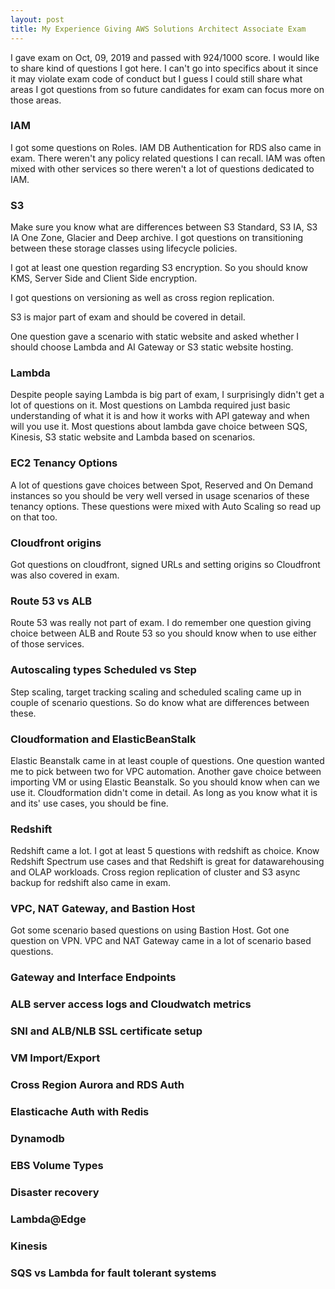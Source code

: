 ```yaml
---
layout: post
title: My Experience Giving AWS Solutions Architect Associate Exam
---
```


I gave exam on Oct, 09, 2019 and passed with 924/1000 score. I would like to share kind of questions I got here. I can't go into specifics about it since it may violate exam code of conduct but I guess I could still share what areas I got questions from so future candidates for exam can focus more on those areas.

### IAM

I got some questions on Roles. IAM DB Authentication for RDS also came in exam. There weren't any policy related questions I can recall. IAM was often mixed with other services so there weren't a lot of questions dedicated to IAM.

### S3 

Make sure you know what are differences between S3 Standard, S3 IA, S3 IA One Zone, Glacier and Deep archive. I got questions on transitioning between these storage classes using lifecycle policies.

I got at least one question regarding S3 encryption. So you should know KMS, Server Side and Client Side encryption.

I got questions on versioning as well as cross region replication.

S3 is major part of exam and should be covered in detail.

One question gave a scenario with static website and asked whether I should choose Lambda and AI Gateway or S3 static website hosting.

### Lambda

Despite people saying Lambda is big part of exam, I surprisingly didn't get a lot of questions on it. Most questions on Lambda required just basic understanding of what it is and how it works with API gateway and when will you use it. Most questions about lambda gave choice between SQS, Kinesis, S3 static website and Lambda based on scenarios.

### EC2 Tenancy Options

A lot of questions gave choices between Spot, Reserved and On Demand instances so you should be very well versed in usage scenarios of these tenancy options. These questions were mixed with Auto Scaling so read up on that too.

### Cloudfront origins

Got questions on cloudfront, signed URLs and setting origins so Cloudfront was also covered in exam.

### Route 53 vs ALB 

Route 53 was really not part of exam. I do remember one question giving choice between ALB and Route 53 so you should know when to use either of those services.

### Autoscaling types Scheduled vs Step 

Step scaling, target tracking scaling and scheduled scaling came up in couple of scenario questions. So do know what are differences between these.

### Cloudformation and ElasticBeanStalk

Elastic Beanstalk came in at least couple of questions. One question wanted me to pick between two for VPC automation. Another gave choice between importing VM or using Elastic Beanstalk. So you should know when can we use it. Cloudformation didn't come in detail. As long as you know what it is and its' use cases, you should be fine.

### Redshift

Redshift came a lot. I got at least 5 questions with redshift as choice. Know Redshift Spectrum use cases and that Redshift is great for datawarehousing and OLAP workloads. Cross region replication of cluster and S3 async backup for redshift also came in exam.

### VPC, NAT Gateway, and Bastion Host

Got some scenario based questions on using Bastion Host. Got one question on VPN. VPC and NAT Gateway came in a lot of scenario based questions.


### Gateway and Interface Endpoints


### ALB server access logs and Cloudwatch metrics


### SNI and ALB/NLB SSL certificate setup


### VM Import/Export


### Cross Region Aurora and RDS Auth


### Elasticache Auth with Redis


### Dynamodb

### EBS Volume Types


### Disaster recovery


### Lambda@Edge


### Kinesis

### SQS vs Lambda for fault tolerant systems